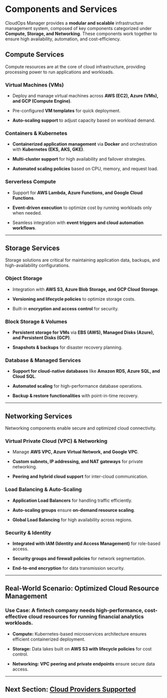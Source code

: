 # Components and Services

CloudOps Manager provides a **modular and scalable** infrastructure management system, composed of key components categorized under **Compute, Storage, and Networking**. These components work together to ensure high availability, automation, and cost-efficiency.  

## **Compute Services**  

Compute resources are at the core of cloud infrastructure, providing processing power to run applications and workloads.  

### **Virtual Machines (VMs)**  
*   Deploy and manage virtual machines across **AWS (EC2), Azure (VMs), and GCP (Compute Engine)**.  

*   Pre-configured **VM templates** for quick deployment.  

*   **Auto-scaling support** to adjust capacity based on workload demand.  

### **Containers & Kubernetes**  

*   **Containerized application management** via **Docker** and orchestration with **Kubernetes (EKS, AKS, GKE)**.  

*   **Multi-cluster support** for high availability and failover strategies.  

*   **Automated scaling policies** based on CPU, memory, and request load.  

### **Serverless Compute**  

*   Support for **AWS Lambda, Azure Functions, and Google Cloud Functions**.  

*   **Event-driven execution** to optimize cost by running workloads only when needed.  

*   Seamless integration with **event triggers and cloud automation workflows**.

---

## **Storage Services**  

Storage solutions are critical for maintaining application data, backups, and high-availability configurations.  

### **Object Storage**  

*   Integration with **AWS S3, Azure Blob Storage, and GCP Cloud Storage**.  

*   **Versioning and lifecycle policies** to optimize storage costs.  

*   Built-in **encryption and access control** for security.  

### **Block Storage & Volumes**

*   **Persistent storage for VMs** via **EBS (AWS), Managed Disks (Azure), and Persistent Disks (GCP)**.  

*   **Snapshots & backups** for disaster recovery planning.  

### **Database & Managed Services**  

*   **Support for cloud-native databases** like **Amazon RDS, Azure SQL, and Cloud SQL**.  

*   **Automated scaling** for high-performance database operations.  

*   **Backup & restore functionalities** with point-in-time recovery.  

---

## **Networking Services**  

Networking components enable secure and optimized cloud connectivity.  

### **Virtual Private Cloud (VPC) & Networking**  

*   Manage **AWS VPC, Azure Virtual Network, and Google VPC**.  

*   **Custom subnets, IP addressing, and NAT gateways** for private networking.  

*   **Peering and hybrid cloud support** for inter-cloud communication.  

### **Load Balancing & Auto-Scaling**  

*   **Application Load Balancers** for handling traffic efficiently.  

*   **Auto-scaling groups** ensure **on-demand resource scaling**.  

*   **Global Load Balancing** for high availability across regions.  

### **Security & Identity**

*   **Integrated with IAM (Identity and Access Management)** for role-based access.  

*   **Security groups and firewall policies** for network segmentation.  

*   **End-to-end encryption** for data transmission security.  

---

## **Real-World Scenario: Optimized Cloud Resource Management**  

### **Use Case:** A fintech company needs **high-performance, cost-effective cloud resources** for running financial analytics workloads.  

*   **Compute:** Kubernetes-based microservices architecture ensures efficient containerized deployment.  

*   **Storage:** Data lakes built on **AWS S3 with lifecycle policies** for cost control.  

*   **Networking:** **VPC peering and private endpoints** ensure secure data access.  

---

## **Next Section: [Cloud Providers Supported](cloud-providers.md)**